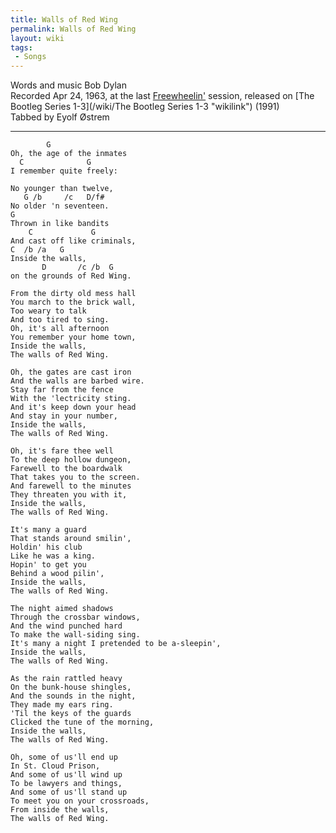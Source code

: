 ```yaml
---
title: Walls of Red Wing
permalink: Walls of Red Wing
layout: wiki
tags:
 - Songs
---
```


Words and music Bob Dylan  
Recorded Apr 24, 1963, at the last
[Freewheelin'](/wiki/Freewheelin' "wikilink") session, released on [The
Bootleg Series 1-3](/wiki/The Bootleg Series 1-3 "wikilink") (1991)  
Tabbed by Eyolf Østrem

* * * * *

            G
    Oh, the age of the inmates
      C              G
    I remember quite freely:

    No younger than twelve,
       G /b     /c   D/f#
    No older 'n seventeen.
    G
    Thrown in like bandits
        C             G
    And cast off like criminals,
    C  /b /a   G
    Inside the walls,
           D       /c /b  G
    on the grounds of Red Wing.

    From the dirty old mess hall
    You march to the brick wall,
    Too weary to talk
    And too tired to sing.
    Oh, it's all afternoon
    You remember your home town,
    Inside the walls,
    The walls of Red Wing.

    Oh, the gates are cast iron
    And the walls are barbed wire.
    Stay far from the fence
    With the 'lectricity sting.
    And it's keep down your head
    And stay in your number,
    Inside the walls,
    The walls of Red Wing.

    Oh, it's fare thee well
    To the deep hollow dungeon,
    Farewell to the boardwalk
    That takes you to the screen.
    And farewell to the minutes
    They threaten you with it,
    Inside the walls,
    The walls of Red Wing.

    It's many a guard
    That stands around smilin',
    Holdin' his club
    Like he was a king.
    Hopin' to get you
    Behind a wood pilin',
    Inside the walls,
    The walls of Red Wing.

    The night aimed shadows
    Through the crossbar windows,
    And the wind punched hard
    To make the wall-siding sing.
    It's many a night I pretended to be a-sleepin',
    Inside the walls,
    The walls of Red Wing.

    As the rain rattled heavy
    On the bunk-house shingles,
    And the sounds in the night,
    They made my ears ring.
    'Til the keys of the guards
    Clicked the tune of the morning,
    Inside the walls,
    The walls of Red Wing.

    Oh, some of us'll end up
    In St. Cloud Prison,
    And some of us'll wind up
    To be lawyers and things,
    And some of us'll stand up
    To meet you on your crossroads,
    From inside the walls,
    The walls of Red Wing.
